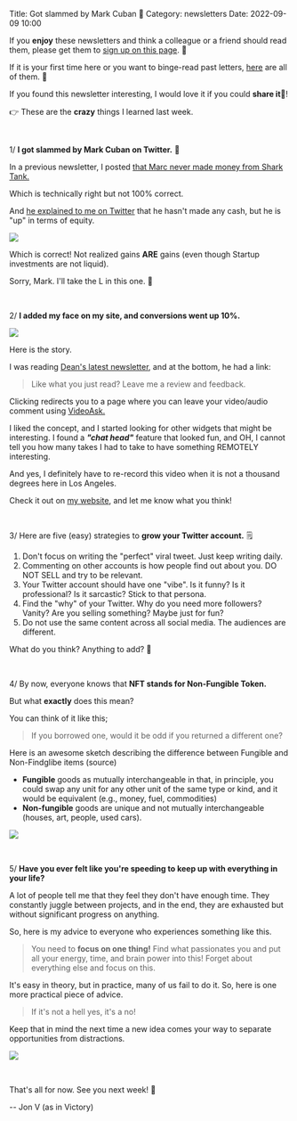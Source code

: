 Title: Got slammed by Mark Cuban 😬
Category: newsletters
Date: 2022-09-09 10:00

If you **enjoy** these newsletters and think a colleague or a friend should read them, please get them to [sign up on this page](https://jon.io/). 📝

If it is your first time here or you want to binge-read past letters, [here](https://jon.io/category/newsletters) are all of them. 📰

If you found this newsletter interesting, I would love it if you could **share it**🔗!

👉 These are the **crazy** things I learned last week.

<br>

1/ **I got slammed by Mark Cuban on Twitter.** 😬

In a previous newsletter, I posted [that Marc never made money from Shark Tank.](https://jon.io/i-am-afraid-to-go-to-the-sharktank-as-an-investor)

Which is technically right but not 100% correct.

And [he explained to me on Twitter](https://twitter.com/mcuban/status/1567005142616260608?s=20&t=FqSwfdOL-p8NdZsuoMTQDg) that he hasn't made any cash, but he is "up" in terms of equity.

![](https://sendfoxprod.b-cdn.net/media/cLgIHEWaq2eEm4JOAWCI7Z1RzLvn60K3L6cWQunP16325)

Which is correct! Not realized gains **ARE** gains (even though Startup investments are not liquid).

Sorry, Mark. I'll take the L in this one. 🫢

<br>

2/ **I added my face on my site, and conversions went up 10%.**

![](https://sendfoxprod.b-cdn.net/media/P4Y4sInJP6wbnV0XummM7ZYhKTrn16HjbOz4qAFG16325)

Here is the story.

I was reading [Dean's latest newsletter](https://www.deanyeong.com/newsletter), and at the bottom, he had a link:

> Like what you just read? Leave me a review and feedback.

Clicking redirects you to a page where you can leave your video/audio comment using [VideoAsk.](https://www.videoask.com/)

I liked the concept, and I started looking for other widgets that might be interesting. I found a _**"chat head"**_ feature that looked fun, and OH, I cannot tell you how many takes I had to take to have something REMOTELY interesting.

And yes, I definitely have to re-record this video when it is not a thousand degrees here in Los Angeles.

Check it out on [my website](https://jon.io/), and let me know what you think!

<br>

3/ Here are five (easy) strategies to **grow your Twitter account.** 🗒️

1. Don't focus on writing the "perfect" viral tweet. Just keep writing daily.
2. Commenting on other accounts is how people find out about you. DO NOT SELL and try to be relevant.
3. Your Twitter account should have one "vibe". Is it funny? Is it professional? Is it sarcastic? Stick to that persona.
4. Find the "why" of your Twitter. Why do you need more followers? Vanity? Are you selling something? Maybe just for fun?
5. Do not use the same content across all social media. The audiences are different.

What do you think? Anything to add? 🤔

<br>

4/ By now, everyone knows that **NFT stands for Non-Fungible Token.**

But what **exactly** does this mean?

You can think of it like this;

> If you borrowed one, would it be odd if you returned a different one?

Here is an awesome sketch describing the difference between Fungible and Non-Findglibe items (source)

* **Fungible** goods as mutually interchangeable in that, in principle, you could swap any unit for any other unit of the same type or kind, and it would be equivalent (e.g., money, fuel, commodities)
* **Non-fungible** goods are unique and not mutually interchangeable (houses, art, people, used cars).

![](https://sendfoxprod.b-cdn.net/media/kCY8vAiHvVBqcCXJtTmrI7Dz55IcZ5WBI8fqlhNx16325)

<br>

5/ **Have you ever felt like you're speeding to keep up with everything in your life?**

A lot of people tell me that they feel they don't have enough time. They constantly juggle between projects, and in the end, they are exhausted but without significant progress on anything.

So, here is my advice to everyone who experiences something like this.

> You need to **focus on one thing!** Find what passionates you and put all your energy, time, and brain power into this! Forget about everything else and focus on this.

It's easy in theory, but in practice, many of us fail to do it. So, here is one more practical piece of advice.

> If it's not a hell yes, it's a no!

Keep that in mind the next time a new idea comes your way to separate opportunities from distractions.

![](https://sendfoxprod.b-cdn.net/media/K5Mt3xAwpwF9ETwIAJaomrFkPInGgSnSyE3kyFkI16325)

<br>

That's all for now. See you next week! 🚀

-- Jon V (as in Victory)